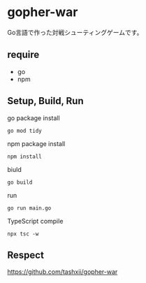 # gopher-war

Go言語で作った対戦シューティングゲームです。

## require

- go
- npm

## Setup, Build, Run

go package install
```
go mod tidy
```

npm package install
```
npm install
```

biuld
```
go build
```

run
```
go run main.go
```


TypeScript compile
```
npx tsc -w
```

## Respect
https://github.com/tashxii/gopher-war
